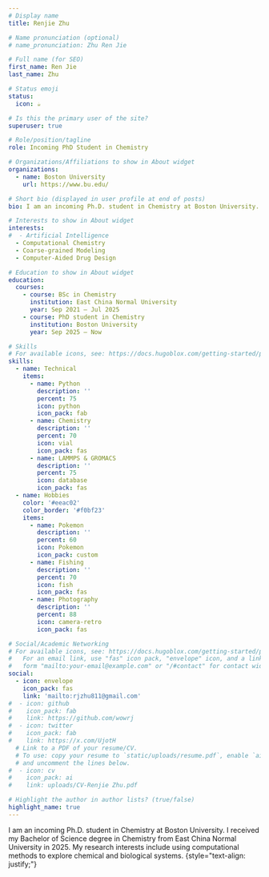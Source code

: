 ```yaml
---
# Display name
title: Renjie Zhu

# Name pronunciation (optional)
# name_pronunciation: Zhu Ren Jie

# Full name (for SEO)
first_name: Ren Jie
last_name: Zhu

# Status emoji
status:
  icon: ☕️

# Is this the primary user of the site?
superuser: true

# Role/position/tagline
role: Incoming PhD Student in Chemistry

# Organizations/Affiliations to show in About widget
organizations:
  - name: Boston University
    url: https://www.bu.edu/

# Short bio (displayed in user profile at end of posts)
bio: I am an incoming Ph.D. student in Chemistry at Boston University. I received my Bachelor of Science degree in Chemistry from East China Normal University in 2025. My research interests include using computational methods to explore chemical and biological systems.

# Interests to show in About widget
interests:
#  - Artificial Intelligence
  - Computational Chemistry
  - Coarse-grained Modeling
  - Computer-Aided Drug Design

# Education to show in About widget
education:
  courses:
    - course: BSc in Chemistry
      institution: East China Normal University
      year: Sep 2021 – Jul 2025
    - course: PhD student in Chemistry
      institution: Boston University
      year: Sep 2025 – Now

# Skills
# For available icons, see: https://docs.hugoblox.com/getting-started/page-builder/#icons
skills:
  - name: Technical
    items:
      - name: Python
        description: ''
        percent: 75
        icon: python
        icon_pack: fab
      - name: Chemistry
        description: ''
        percent: 70
        icon: vial
        icon_pack: fas
      - name: LAMMPS & GROMACS
        description: ''
        percent: 75
        icon: database
        icon_pack: fas
  - name: Hobbies
    color: '#eeac02'
    color_border: '#f0bf23'
    items:
      - name: Pokemon
        description: ''
        percent: 60
        icon: Pokemon
        icon_pack: custom
      - name: Fishing
        description: ''
        percent: 70
        icon: fish
        icon_pack: fas
      - name: Photography
        description: ''
        percent: 88
        icon: camera-retro
        icon_pack: fas

# Social/Academic Networking
# For available icons, see: https://docs.hugoblox.com/getting-started/page-builder/#icons
#   For an email link, use "fas" icon pack, "envelope" icon, and a link in the
#   form "mailto:your-email@example.com" or "/#contact" for contact widget.
social:
  - icon: envelope
    icon_pack: fas
    link: 'mailto:rjzhu811@gmail.com'
#  - icon: github
#    icon_pack: fab
#    link: https://github.com/wowrj
#  - icon: twitter
#    icon_pack: fab
#    link: https://x.com/UjotH
  # Link to a PDF of your resume/CV.
  # To use: copy your resume to `static/uploads/resume.pdf`, enable `ai` icons in `params.yaml`,
  # and uncomment the lines below.
#  - icon: cv
#    icon_pack: ai
#    link: uploads/CV-Renjie Zhu.pdf

# Highlight the author in author lists? (true/false)
highlight_name: true
---
```


I am an incoming Ph.D. student in Chemistry at Boston University. I received my Bachelor of Science degree in Chemistry from East China Normal University in 2025. My research interests include using computational methods to explore chemical and biological systems.
{style="text-align: justify;"}